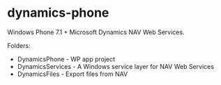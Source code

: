 dynamics-phone
==============

Windows Phone 7.1 + Microsoft Dynamics NAV Web Services.

Folders:
- DynamicsPhone - WP app project
- DynamicsServices - A Windows service layer for NAV Web Services
- DynamicsFiles - Export files from NAV
